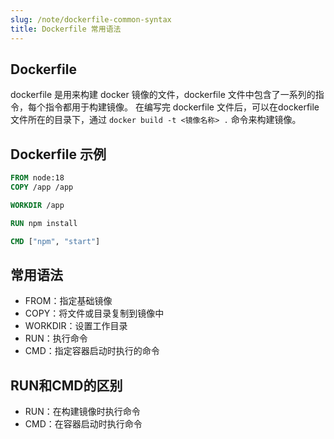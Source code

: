 ```yaml
---
slug: /note/dockerfile-common-syntax
title: Dockerfile 常用语法
---
```

## Dockerfile

dockerfile 是用来构建 docker 镜像的文件，dockerfile 文件中包含了一系列的指令，每个指令都用于构建镜像。
在编写完 dockerfile 文件后，可以在dockerfile文件所在的目录下，通过 `docker build -t <镜像名称> .` 命令来构建镜像。


## Dockerfile 示例
```dockerfile
FROM node:18
COPY /app /app

WORKDIR /app

RUN npm install

CMD ["npm", "start"]
```

## 常用语法

- FROM：指定基础镜像
- COPY：将文件或目录复制到镜像中
- WORKDIR：设置工作目录
- RUN：执行命令
- CMD：指定容器启动时执行的命令

## RUN和CMD的区别

- RUN：在构建镜像时执行命令
- CMD：在容器启动时执行命令
